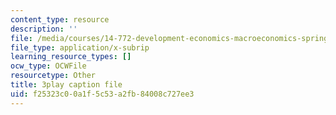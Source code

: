 ```yaml
---
content_type: resource
description: ''
file: /media/courses/14-772-development-economics-macroeconomics-spring-2013/f25323c00a1f5c53a2fb84008c727ee3_Q0Ponv0DBXU.vtt
file_type: application/x-subrip
learning_resource_types: []
ocw_type: OCWFile
resourcetype: Other
title: 3play caption file
uid: f25323c0-0a1f-5c53-a2fb-84008c727ee3
---
```

